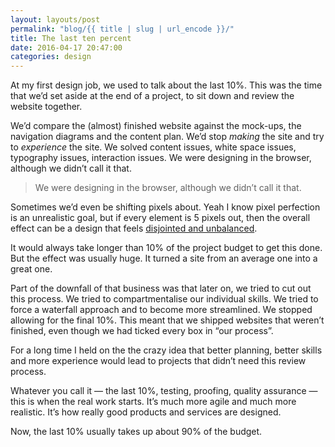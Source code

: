 ```yaml
---
layout: layouts/post
permalink: "blog/{{ title | slug | url_encode }}/"
title: The last ten percent  
date: 2016-04-17 20:47:00  
categories: design
---
```


At my first design job, we used to talk about the last 10%. This was the time that we’d set aside at the end of a project, to sit down and review the website together.

We’d compare the (almost) finished website against the mock-ups, the navigation diagrams and the content plan. We’d stop *making* the site and try to *experience* the site. We solved content issues, white space issues, typography issues, interaction issues. We were designing in the browser, although we didn’t call it that.

> We were designing in the browser, although we didn’t call it that.

Sometimes we’d even be shifting pixels about. Yeah I know pixel perfection is an unrealistic goal, but if every element is 5 pixels out, then the overall effect can be a design that feels [disjointed and unbalanced](http://us5.campaign-archive2.com/?u=7e093c5cf4&id=564702bd96).

It would always take longer than 10% of the project budget to get this done. But the effect was usually huge. It turned a site from an average one into a great one.

Part of the downfall of that business was that later on, we tried to cut out this process. We tried to compartmentalise our individual skills. We tried to force a waterfall approach and to become more streamlined. We stopped allowing for the final 10%. This meant that we shipped websites that weren’t finished, even though we had ticked every box in “our process”.

For a long time I held on the the crazy idea that better planning, better skills and more experience would lead to projects that didn’t need this review process.

Whatever you call it — the last 10%, testing, proofing, quality assurance — this is when the real work starts. It’s much more agile and much more realistic. It’s how really good products and services are designed.

Now, the last 10% usually takes up about 90% of the budget.
